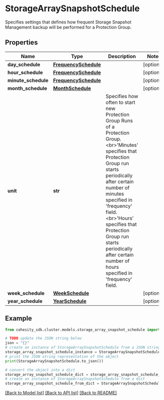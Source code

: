 # StorageArraySnapshotSchedule

Specifies settings that defines how frequent Storage Snapshot Management backup will be performed for a Protection Group.

## Properties

Name | Type | Description | Notes
------------ | ------------- | ------------- | -------------
**day_schedule** | [**FrequencySchedule**](FrequencySchedule.md) |  | [optional] 
**hour_schedule** | [**FrequencySchedule**](FrequencySchedule.md) |  | [optional] 
**minute_schedule** | [**FrequencySchedule**](FrequencySchedule.md) |  | [optional] 
**month_schedule** | [**MonthSchedule**](MonthSchedule.md) |  | [optional] 
**unit** | **str** | Specifies how often to start new Protection Group Runs of a Protection Group. &lt;br&gt;&#39;Minutes&#39; specifies that Protection Group run starts periodically after certain number of minutes specified in &#39;frequency&#39; field. &lt;br&gt;&#39;Hours&#39; specifies that Protection Group run starts periodically after certain number of hours specified in &#39;frequency&#39; field. | 
**week_schedule** | [**WeekSchedule**](WeekSchedule.md) |  | [optional] 
**year_schedule** | [**YearSchedule**](YearSchedule.md) |  | [optional] 

## Example

```python
from cohesity_sdk.cluster.models.storage_array_snapshot_schedule import StorageArraySnapshotSchedule

# TODO update the JSON string below
json = "{}"
# create an instance of StorageArraySnapshotSchedule from a JSON string
storage_array_snapshot_schedule_instance = StorageArraySnapshotSchedule.from_json(json)
# print the JSON string representation of the object
print(StorageArraySnapshotSchedule.to_json())

# convert the object into a dict
storage_array_snapshot_schedule_dict = storage_array_snapshot_schedule_instance.to_dict()
# create an instance of StorageArraySnapshotSchedule from a dict
storage_array_snapshot_schedule_from_dict = StorageArraySnapshotSchedule.from_dict(storage_array_snapshot_schedule_dict)
```
[[Back to Model list]](../README.md#documentation-for-models) [[Back to API list]](../README.md#documentation-for-api-endpoints) [[Back to README]](../README.md)


